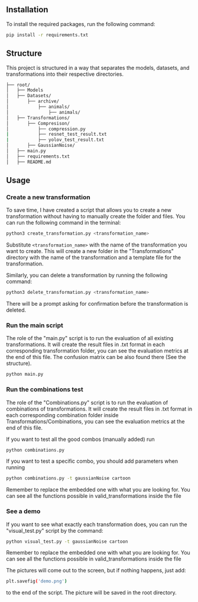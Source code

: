 ## Installation
To install the required packages, run the following command:
```bash
pip install -r requirements.txt
```
## Structure
This project is structured in a way that separates the models, datasets, and transformations into their respective directories. 
```bash
├── root/
│   ├── Models
│   ├── Datasets/
│       ├── archive/
│           ├── animals/
│               ├── animals/
│   ├── Transformations/
│       ├── Compresison/
│           ├── compression.py
|           ├── resnet_test_result.txt
|           ├── yolov_test_result.txt
│       ├── GaussianNoise/
│   ├── main.py
│   ├── requirements.txt
│   ├── README.md
```
## Usage

### Create a new transformation

To save time, I have created a script that allows you to create a new transformation without having to manually create the folder and files. You can run the following command in the terminal:

```bash
python3 create_transformation.py <transformation_name>
```

Substitute `<transformation_name>` with the name of the transformation you want to create. This will create a new folder in the "Transformations" directory with the name of the transformation and a template file for the transformation.

Similarly, you can delete a transformation by running the following command:

```bash
python3 delete_transformation.py <transformation_name>
```

There will be a prompt asking for confirmation before the transformation is deleted.

### Run the main script

The role of the "main.py" script is to run the evaluation of all existing transformations. It will create the result files in .txt format in each corresponding transformation folder, you can see the evaluation metrics at the end of this file. The confusion matrix can be also found there (See the structure).

```bash
python main.py
```

### Run the combinations test

The role of the "Combinations.py" script is to run the evaluation of combinations of transformations. It will create the result files in .txt format in each corresponding combination folder inside Transformations/Combinations, you can see the evaluation metrics at the end of this file.

If you want to test all the good combos (manually added) run
```bash
python combinations.py
```

If you want to test a specific combo, you should add parameters when running
```bash
python combinations.py -t gaussianNoise cartoon
```
Remember to replace the embedded one with what you are looking for. You can see all the functions possible in valid_transformations inside the file

### See a demo

If you want to see what exactly each transformation does, you can run the "visual_test.py" script by the command:

```bash
python visual_test.py -t gaussianNoise cartoon
```
Remember to replace the embedded one with what you are looking for. You can see all the functions possible in valid_transformations inside the file

The pictures will come out to the screen, but if nothing happens, just add: 
```bash
plt.savefig('demo.png')
```
to the end of the script. The picture will be saved in the root directory.
